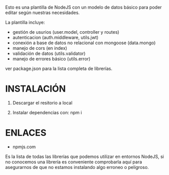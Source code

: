 Esto es una plantilla de NodeJS con un modelo de datos básico para poder editar
según nuestras necesidades.

La plantilla incluye:

- gestión de usurios (user.model, controller y routes)
- autenticacion (auth.middleware, utils.jwt)
- conexión a base de datos no relacional con mongoose (data.mongo)
- manejo de cors (en index)
- validación de datos (utils.validator)
- manejo de errores básico (utils.error)

ver package.json para la lista completa de librerías.

# INSTALACIÓN

1. Descargar el resitorio a local

2. Instalar dependencias con: npm i

# ENLACES

- npmjs.com

Es la lista de todas las librerías que podemos utilizar en entornos NodeJS, si no
conocemos una librería es conveniente comprobarla aquí para asegurarnos de que no
estamos instalando algo erroneo o peligroso.
